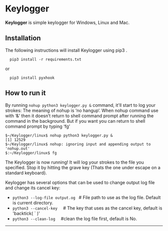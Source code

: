 # Keylogger

**Keylogger** is simple keylogger for Windows, Linux and Mac.
## Installation

The following instructions will install Keylogger using pip3 .

```
  pip3 install -r requirements.txt
```
or 
```
  pip3 install pyxhook
```

## How to run it

By running `nohup python3 keylogger.py &` command, it'll start to log your strokes:
The meaning of nohup is ‘no hangup‘.
When nohup command use with ‘&’ then it doesn’t return to shell command prompt after running the command in the background. But if you want you can return to shell command prompt by typing ‘fg’
```
$~/Keylogger/linux$ nohup python3 keylogger.py &
[1] 12529
$~/Keylogger/linux$ nohup: ignoring input and appending output to 'nohup.out'
$:~/Keylogger/linux$ fg

```

The Keylogger is now running! It will log your strokes to the file you specified. Stop it by hitting the grave key (Thats the one under escape on a standard keyboard). 

Keylogger has several options that can be used to change output log file and change its cancel key:

* `python3 --log-file output.og ` # File path to use as the log file.  Default is current directory.
* `python3 --cancel-key  `        # The key that uses as the cancel key, default is 'backtick( ` )' 
* `python3 --clean-log  `         #clean the log file first, default is No.

---

